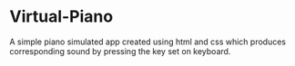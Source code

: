 # Virtual-Piano
A simple piano simulated app created using html and css which produces corresponding sound by pressing the key set on keyboard.
